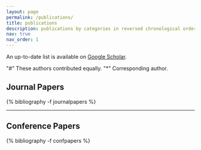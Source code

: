 ```yaml
---
layout: page
permalink: /publications/
title: publications
description: publications by categories in reversed chronological order.
nav: true
nav_order: 1
---
```


<p>An up-to-date list is available on <a href="https://scholar.google.com.au/citations?user=e07SdM8AAAAJ&hl=en" target="_blank" rel="noopener noreferrer">Google Scholar</a>.</p>

"#" These authors contributed equally. 
"*" Corresponding author. 

## Journal Papers
<!-- _pages/publications.md -->
<div class="publications">
{% bibliography -f journalpapers %}
</div>
<hr>

## Conference Papers
<!-- _pages/publications.md -->
<div class="publications">

{% bibliography -f confpapers %}
</div>




